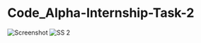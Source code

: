# Code_Alpha-Internship-Task-2

![Screenshot](https://github.com/PradumnSrivastava/Code_Alpha-Internship-Task-2/assets/131151467/699cc68b-eecd-4c54-8e5f-8aaeb75f3a87)
![SS 2](https://github.com/PradumnSrivastava/Code_Alpha-Internship-Task-2/assets/131151467/80103023-91ab-4b4d-831b-834600c3bb61)
